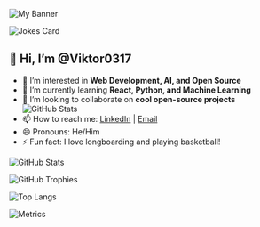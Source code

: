 ![My Banner](https://ih0.redbubble.net/cover.2424876.2400x600.jpg)

![Jokes Card](https://readme-jokes.vercel.app/api)

## 👋 Hi, I’m @Viktor0317  
- 👀 I’m interested in **Web Development, AI, and Open Source**  
- 🌱 I’m currently learning **React, Python, and Machine Learning**  
- 💞️ I’m looking to collaborate on **cool open-source projects**             ![GitHub Stats](https://github-readme-stats.vercel.app/api?username=Viktor0317&show_icons=true&theme=radical)
- 📫 How to reach me: [LinkedIn](https://www.linkedin.com/in/nikola-brajkovic-67730835/) | [Email](nikola.brajkovic88@gmail.com)  
- 😄 Pronouns: He/Him  
- ⚡ Fun fact: I love longboarding and playing basketball!


![GitHub Stats](https://github-readme-stats.vercel.app/api?username=Viktor0317&show_icons=true&theme=radical) 

![GitHub Trophies](https://github-profile-trophy.vercel.app/?username=Viktor0317&theme=radical)

![Top Langs](https://github-readme-stats.vercel.app/api/top-langs/?username=Viktor0317&layout=compact&theme=radical)

![Metrics](https://metrics.lecoq.io/Viktor0317?template=classic&base.activity=0&base.community=0&base.repositories=0&base.metadata=0&languages=1)







<!---
Viktor0317/Viktor0317 is a ✨ special ✨ repository because its `README.md` (this file) appears on your GitHub profile.
You can click the Preview link to take a look at your changes.
--->
